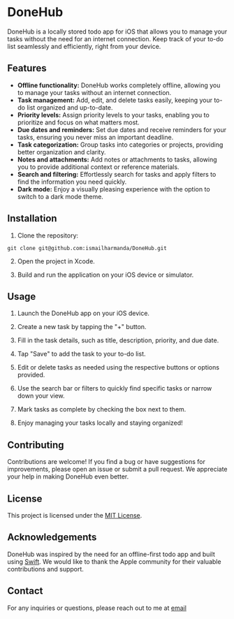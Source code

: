 # DoneHub

DoneHub is a locally stored todo app for iOS that allows you to manage your tasks without the need for an internet connection. Keep track of your to-do list seamlessly and efficiently, right from your device.

## Features

- **Offline functionality:** DoneHub works completely offline, allowing you to manage your tasks without an internet connection.
- **Task management:** Add, edit, and delete tasks easily, keeping your to-do list organized and up-to-date.
- **Priority levels:** Assign priority levels to your tasks, enabling you to prioritize and focus on what matters most.
- **Due dates and reminders:** Set due dates and receive reminders for your tasks, ensuring you never miss an important deadline.
- **Task categorization:** Group tasks into categories or projects, providing better organization and clarity.
- **Notes and attachments:** Add notes or attachments to tasks, allowing you to provide additional context or reference materials.
- **Search and filtering:** Effortlessly search for tasks and apply filters to find the information you need quickly.
- **Dark mode:** Enjoy a visually pleasing experience with the option to switch to a dark mode theme.

## Installation

1. Clone the repository:

```
git clone git@github.com:ismailharmanda/DoneHub.git
```

2. Open the project in Xcode.

3. Build and run the application on your iOS device or simulator.

## Usage

1. Launch the DoneHub app on your iOS device.

2. Create a new task by tapping the "+" button.

3. Fill in the task details, such as title, description, priority, and due date.

4. Tap "Save" to add the task to your to-do list.

5. Edit or delete tasks as needed using the respective buttons or options provided.

6. Use the search bar or filters to quickly find specific tasks or narrow down your view.

7. Mark tasks as complete by checking the box next to them.

8. Enjoy managing your tasks locally and staying organized!

## Contributing

Contributions are welcome! If you find a bug or have suggestions for improvements, please open an issue or submit a pull request. We appreciate your help in making DoneHub even better.

## License

This project is licensed under the [MIT License](LICENSE.md).

## Acknowledgements

DoneHub was inspired by the need for an offline-first todo app and built using [Swift](https://developer.apple.com/swift). We would like to thank the Apple community for their valuable contributions and support.

## Contact

For any inquiries or questions, please reach out to me at [email](iharmanda@hotmail.com)
